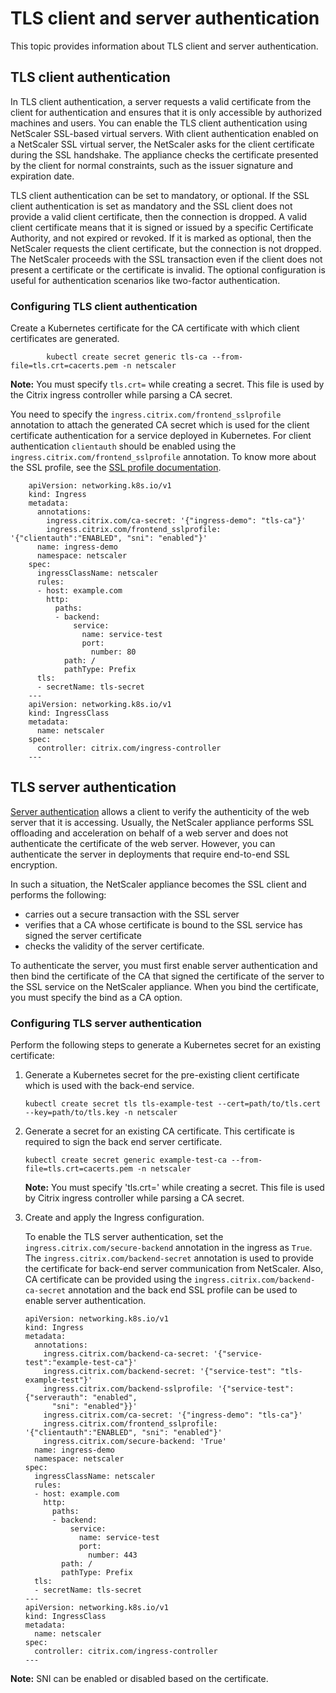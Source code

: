 # TLS client and server authentication

This topic provides information about TLS client and server authentication.

## TLS client authentication

In TLS client authentication, a server requests a valid certificate from the client for authentication and ensures that it is only accessible by authorized machines and users.
You can enable the TLS client authentication using NetScaler SSL-based virtual servers. With client authentication enabled on a NetScaler SSL virtual server, the NetScaler asks for the client certificate during the SSL handshake. The appliance checks the certificate presented by the client for normal constraints, such as the issuer signature and expiration date.

TLS client authentication can be set to mandatory, or optional. If the SSL client authentication is set as mandatory and the SSL client does not provide a valid client certificate, then the connection is dropped. A valid client certificate means that it is signed or issued by a specific Certificate Authority, and not expired or revoked. If it is marked as optional, then the NetScaler requests the client certificate, but the connection is not dropped. The NetScaler proceeds with the SSL transaction even if the client does not present a certificate or the certificate is invalid. The optional configuration is useful for authentication scenarios like two-factor authentication.

### Configuring TLS client authentication

Create a Kubernetes certificate for the CA certificate with which client certificates are generated.

            kubectl create secret generic tls-ca --from-file=tls.crt=cacerts.pem -n netscaler

**Note:** You must specify `tls.crt=` while creating a secret. This file is used by the Citrix ingress controller while parsing a CA secret.

You need to specify the `ingress.citrix.com/frontend_sslprofile` annotation to attach the generated CA secret which is used for the client certificate authentication for a service deployed in Kubernetes. For client authentication `clientauth` should be enabled using the `ingress.citrix.com/frontend_sslprofile` annotation. To know more about the SSL profile, see the [SSL profile documentation](./SSL-profile.md).

        apiVersion: networking.k8s.io/v1
        kind: Ingress
        metadata:
          annotations:
            ingress.citrix.com/ca-secret: '{"ingress-demo": "tls-ca"}'
            ingress.citrix.com/frontend_sslprofile: '{"clientauth":"ENABLED", "sni": "enabled"}'
          name: ingress-demo
          namespace: netscaler
        spec:
          ingressClassName: netscaler
          rules:
          - host: example.com
            http:
              paths:
              - backend:
                  service:
                    name: service-test
                    port:
                      number: 80
                path: /
                pathType: Prefix
          tls:
          - secretName: tls-secret
        ---
        apiVersion: networking.k8s.io/v1
        kind: IngressClass
        metadata:
          name: netscaler
        spec:
          controller: citrix.com/ingress-controller
        ---
        

## TLS server authentication

[Server authentication](https://docs.citrix.com/en-us/citrix-adc/13/ssl/server-authentication.html) allows a client to verify the authenticity of the web server that it is accessing.
Usually, the NetScaler appliance performs SSL offloading and acceleration on behalf of a web server and does not authenticate the certificate of the web server. However, you can authenticate the server in deployments that require end-to-end SSL encryption.

In such a situation, the NetScaler appliance becomes the SSL client and performs the following:

-  carries out a secure transaction with the SSL server
-  verifies that a CA whose certificate is bound to the SSL service has signed the server certificate
-  checks the validity of the server certificate.

To authenticate the server, you must first enable server authentication and then bind the certificate of the CA that signed the certificate of the server to the SSL service on the NetScaler appliance. When you bind the certificate, you must specify the bind as a CA option.

### Configuring TLS server authentication

Perform the following steps to generate a Kubernetes secret for an existing certificate:

1.  Generate a Kubernetes secret for the pre-existing client certificate which is used with the back-end service.

        kubectl create secret tls tls-example-test --cert=path/to/tls.cert --key=path/to/tls.key -n netscaler

1.  Generate a secret for an existing CA certificate. This certificate is required to sign the back end server certificate.

        kubectl create secret generic example-test-ca --from-file=tls.crt=cacerts.pem -n netscaler

    **Note:** You must specify 'tls.crt=' while creating a secret. This file is used by Citrix ingress controller while parsing a CA secret.

1.  Create and apply the Ingress configuration.

     To enable the TLS server authentication, set the `ingress.citrix.com/secure-backend` annotation in the ingress as `True`. The `ingress.citrix.com/backend-secret` annotation is used to provide the certificate for back-end server communication from NetScaler. Also, CA certificate can be provided using the `ingress.citrix.com/backend-ca-secret` annotation and the back end SSL profile can be used to enable server authentication.

        apiVersion: networking.k8s.io/v1
        kind: Ingress
        metadata:
          annotations:
            ingress.citrix.com/backend-ca-secret: '{"service-test":"example-test-ca"}'
            ingress.citrix.com/backend-secret: '{"service-test": "tls-example-test"}'
            ingress.citrix.com/backend-sslprofile: '{"service-test":{"serverauth": "enabled",
              "sni": "enabled"}}'
            ingress.citrix.com/ca-secret: '{"ingress-demo": "tls-ca"}'
            ingress.citrix.com/frontend_sslprofile: '{"clientauth":"ENABLED", "sni": "enabled"}'
            ingress.citrix.com/secure-backend: 'True'
          name: ingress-demo
          namespace: netscaler
        spec:
          ingressClassName: netscaler
          rules:
          - host: example.com
            http:
              paths:
              - backend:
                  service:
                    name: service-test
                    port:
                      number: 443
                path: /
                pathType: Prefix
          tls:
          - secretName: tls-secret
        ---
        apiVersion: networking.k8s.io/v1
        kind: IngressClass
        metadata:
          name: netscaler
        spec:
          controller: citrix.com/ingress-controller
        ---


**Note:** SNI can be enabled or disabled based on the certificate.